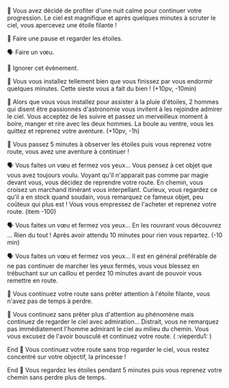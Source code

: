 :stars: Vous avez décidé de profiter d'une nuit calme pour continuer votre progression. Le ciel est magnifique et après quelques minutes à scruter le ciel, vous apercevez une étoile filante !

:stars: Faire une pause et regarder les étoiles.

:speaking_head: Faire un vœu.

:running: Ignorer cet évènement.


:stars: Vous vous installez tellement bien que vous finissez par vous endormir quelques minutes. Cette sieste vous a fait du bien ! (+10pv, -10min)

:stars: Alors que vous vous installez pour assister à la pluie d'étoiles, 2 hommes qui disent être passionnés d'astronomie vous invitent à les rejoindre admirer le ciel. Vous acceptez de les suivre et passez un merveilleux moment à boire, manger et rire avec les deux hommes. La boule au ventre, vous les quittez et reprenez votre aventure. (+10pv, -1h)

:stars: Vous passez 5 minutes à observer les étoiles puis vous reprenez votre route, vous avez une aventure à continuer !


:speaking_head: Vous faites un vœu et fermez vos yeux... Vous pensez à cet objet que vous avez toujours voulu. Voyant qu'il n'apparait pas comme par magie devant vous, vous décidez de reprendre votre route. En chemin, vous croisez un marchand itinérant vous interpellant. Curieux, vous regardez ce qu'il a en stock quand soudain, vous remarquez ce fameux objet, peu coûteux qui plus est ! Vous vous empressez de l'acheter et reprenez votre route. (item -100)


:speaking_head: Vous faites un vœu et fermez vos yeux... En les rouvrant vous découvrez ... Rien du tout ! Après avoir attendu 10 minutes pour rien vous repartez.
(-10 min)

:speaking_head: Vous faites un vœu et fermez vos yeux... Il est en général préférable de ne pas continuer de marcher les yeux fermés, vous vous blessez en trébuchant sur un caillou et perdez 10 minutes avant de pouvoir vous remettre en route.


:running: Vous continuez votre route sans prêter attention à l'étoile filante, vous n'avez pas de temps à perdre.

:running: Vous continuez sans prêter plus d'attention au phénomène mais continuez de regarder le ciel avec admiration... Distrait, vous ne remarquez pas immédiatement l'homme admirant le ciel au milieu du chemin. Vous vous excusez de l'avoir bousculé et continuez votre route. ( :vieperdu1: )


End :running: Vous continuez votre route sans trop regarder le ciel, vous restez concentré sur votre objectif, la princesse !

End :running: Vous regardez les étoiles pendant 5 minutes puis vous reprenez votre chemin sans perdre plus de temps. 
